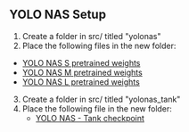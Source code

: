 ## YOLO NAS Setup
1. Create a folder in src/ titled "yolonas"
2. Place the following files in the new folder:
  - [YOLO NAS S pretrained weights](https://drive.google.com/uc?export=download&id=1f6dab2F0JyQ6cwQaFFqc8dV3-byjIEdl)
  - [YOLO NAS M pretrained weights](https://drive.google.com/uc?export=download&id=1ixig265EFjbhlr0se2ghyscddD6UXDxS)
  - [YOLO NAS L pretrained weights](https://drive.google.com/uc?export=download&id=1SbHTnEVAaHR5HSRjQ9qpCTsiyaYiOrc3)

3. Create a folder in src/ titled "yolonas_tank"
4. Place the following file in the new folder:
   - [YOLO NAS - Tank checkpoint](https://drive.google.com/uc?export=download&id=1qP6eI3pxjCDbofhQoG9rnWgJKH7KtHSz)
